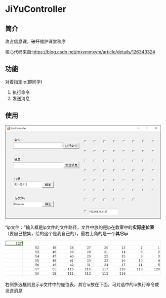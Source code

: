 # JiYuController

## 简介

攻占信息课，~~破坏~~维护课堂秩序

核心代码来自:<https://blog.csdn.net/mxymmxym/article/details/126343324>

## 功能

对着指定ip(即同学)
1. 执行命令
2. 发送消息

## 使用

![运行图片](https://raw.githubusercontent.com/j1y2b3/JiYuController/refs/heads/main/file/running.jpg)

“ip文件：”输入框是ip文件的文件路径，文件中放的是ip在教室中的**实际座位表**（要自己搜集，给的这个是我自己的），最右上角的是一个**其它ip**

![ip文件](https://github.com/j1y2b3/JiYuController/blob/main/file/ip_csv.jpg?raw=true)

右侧多选框则显示ip文件中的座位表，其它ip放在下面，可对选中的ip执行命令或发送消息
